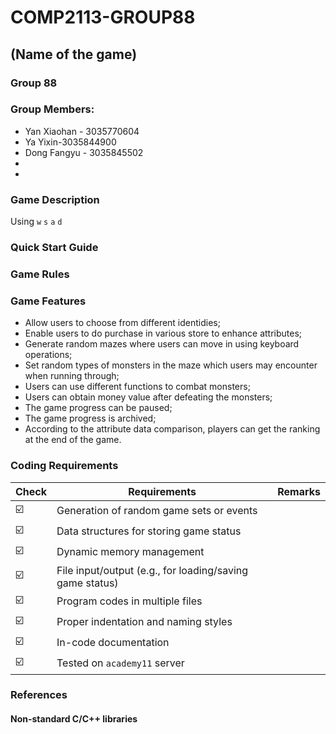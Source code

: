 # COMP2113-GROUP88

## (Name of the game)

### Group 88
### Group Members:
* Yan Xiaohan - 3035770604
* Ya Yixin-3035844900
* Dong Fangyu - 3035845502
* 
* 

### Game Description
Using `w` `s` `a` `d`

### Quick Start Guide

### Game Rules 

### Game Features
- Allow users to choose from different identidies;
- Enable users to do purchase in various store to enhance attributes;
- Generate random mazes where users can move in using keyboard operations;
- Set random types of monsters in the maze which users may encounter when running through;
- Users can use different functions to combat monsters;
- Users can obtain money value after defeating the monsters;
- The game progress can be paused;
- The game progress is archived;
- According to the attribute data comparison, players can get the ranking at the end of the game.

### Coding Requirements
| Check | Requirements | Remarks |  
| --- | --- | --- |  
| ☑️ | Generation of random game sets or events  |  |  
| ☑️ | Data structures for storing game status  |  |  
| ☑️ | Dynamic memory management  |  |  
| ☑️ | File input/output (e.g., for loading/saving game status)  |  |  
| ☑️ | Program codes in multiple files  |  |  
| ☑️ | Proper indentation and naming styles  |  |  
| ☑️ | In-code documentation |  |  
| ☑️ | Tested on `academy11` server |  |  


### References
#### Non-standard C/C++ libraries
